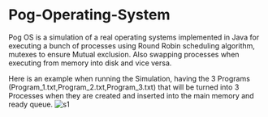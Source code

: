 # Pog-Operating-System
Pog OS is a simulation of a real operating systems implemented in Java for executing a bunch of processes using Round Robin scheduling algorithm, mutexes to ensure Mutual exclusion. Also swapping processes when executing from memory into disk and vice versa.


Here is an example when running the Simulation, having the 3 Programs (Program_1.txt,Program_2.txt,Program_3.txt) that will be turned into 3 Processes when they are created and inserted into the main memory and ready queue.
![s1](https://user-images.githubusercontent.com/105018459/171850792-79847a43-c307-4ff9-9e78-1f4bb89d80de.PNG)


